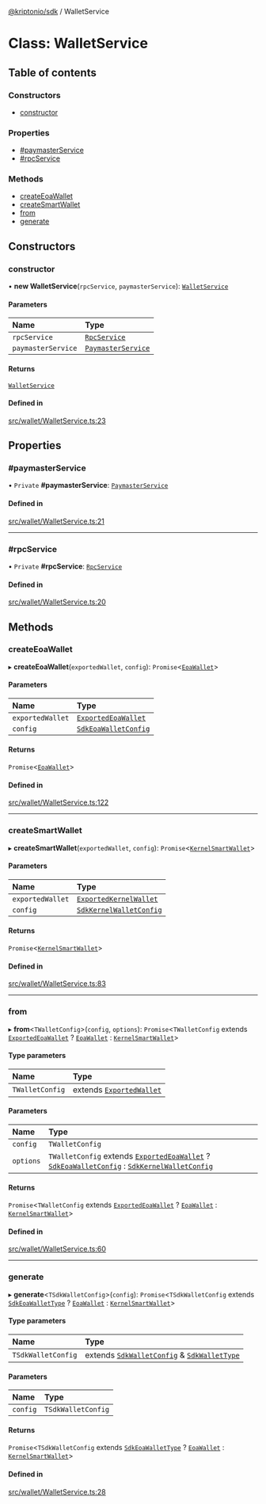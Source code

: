[@kriptonio/sdk](../README.md) / WalletService

# Class: WalletService

## Table of contents

### Constructors

- [constructor](WalletService.md#constructor)

### Properties

- [#paymasterService](WalletService.md##paymasterservice)
- [#rpcService](WalletService.md##rpcservice)

### Methods

- [createEoaWallet](WalletService.md#createeoawallet)
- [createSmartWallet](WalletService.md#createsmartwallet)
- [from](WalletService.md#from)
- [generate](WalletService.md#generate)

## Constructors

### constructor

• **new WalletService**(`rpcService`, `paymasterService`): [`WalletService`](WalletService.md)

#### Parameters

| Name | Type |
| :------ | :------ |
| `rpcService` | [`RpcService`](RpcService.md) |
| `paymasterService` | [`PaymasterService`](PaymasterService.md) |

#### Returns

[`WalletService`](WalletService.md)

#### Defined in

[src/wallet/WalletService.ts:23](https://github.com/kriptonio/sdk/blob/76afdaa/packages/sdk/src/wallet/WalletService.ts#L23)

## Properties

### #paymasterService

• `Private` **#paymasterService**: [`PaymasterService`](PaymasterService.md)

#### Defined in

[src/wallet/WalletService.ts:21](https://github.com/kriptonio/sdk/blob/76afdaa/packages/sdk/src/wallet/WalletService.ts#L21)

___

### #rpcService

• `Private` **#rpcService**: [`RpcService`](RpcService.md)

#### Defined in

[src/wallet/WalletService.ts:20](https://github.com/kriptonio/sdk/blob/76afdaa/packages/sdk/src/wallet/WalletService.ts#L20)

## Methods

### createEoaWallet

▸ **createEoaWallet**(`exportedWallet`, `config`): `Promise`\<[`EoaWallet`](EoaWallet.md)\>

#### Parameters

| Name | Type |
| :------ | :------ |
| `exportedWallet` | [`ExportedEoaWallet`](../README.md#exportedeoawallet) |
| `config` | [`SdkEoaWalletConfig`](../README.md#sdkeoawalletconfig) |

#### Returns

`Promise`\<[`EoaWallet`](EoaWallet.md)\>

#### Defined in

[src/wallet/WalletService.ts:122](https://github.com/kriptonio/sdk/blob/76afdaa/packages/sdk/src/wallet/WalletService.ts#L122)

___

### createSmartWallet

▸ **createSmartWallet**(`exportedWallet`, `config`): `Promise`\<[`KernelSmartWallet`](KernelSmartWallet.md)\>

#### Parameters

| Name | Type |
| :------ | :------ |
| `exportedWallet` | [`ExportedKernelWallet`](../README.md#exportedkernelwallet) |
| `config` | [`SdkKernelWalletConfig`](../README.md#sdkkernelwalletconfig) |

#### Returns

`Promise`\<[`KernelSmartWallet`](KernelSmartWallet.md)\>

#### Defined in

[src/wallet/WalletService.ts:83](https://github.com/kriptonio/sdk/blob/76afdaa/packages/sdk/src/wallet/WalletService.ts#L83)

___

### from

▸ **from**\<`TWalletConfig`\>(`config`, `options`): `Promise`\<`TWalletConfig` extends [`ExportedEoaWallet`](../README.md#exportedeoawallet) ? [`EoaWallet`](EoaWallet.md) : [`KernelSmartWallet`](KernelSmartWallet.md)\>

#### Type parameters

| Name | Type |
| :------ | :------ |
| `TWalletConfig` | extends [`ExportedWallet`](../README.md#exportedwallet) |

#### Parameters

| Name | Type |
| :------ | :------ |
| `config` | `TWalletConfig` |
| `options` | `TWalletConfig` extends [`ExportedEoaWallet`](../README.md#exportedeoawallet) ? [`SdkEoaWalletConfig`](../README.md#sdkeoawalletconfig) : [`SdkKernelWalletConfig`](../README.md#sdkkernelwalletconfig) |

#### Returns

`Promise`\<`TWalletConfig` extends [`ExportedEoaWallet`](../README.md#exportedeoawallet) ? [`EoaWallet`](EoaWallet.md) : [`KernelSmartWallet`](KernelSmartWallet.md)\>

#### Defined in

[src/wallet/WalletService.ts:60](https://github.com/kriptonio/sdk/blob/76afdaa/packages/sdk/src/wallet/WalletService.ts#L60)

___

### generate

▸ **generate**\<`TSdkWalletConfig`\>(`config`): `Promise`\<`TSdkWalletConfig` extends [`SdkEoaWalletType`](../README.md#sdkeoawallettype) ? [`EoaWallet`](EoaWallet.md) : [`KernelSmartWallet`](KernelSmartWallet.md)\>

#### Type parameters

| Name | Type |
| :------ | :------ |
| `TSdkWalletConfig` | extends [`SdkWalletConfig`](../README.md#sdkwalletconfig) & [`SdkWalletType`](../README.md#sdkwallettype) |

#### Parameters

| Name | Type |
| :------ | :------ |
| `config` | `TSdkWalletConfig` |

#### Returns

`Promise`\<`TSdkWalletConfig` extends [`SdkEoaWalletType`](../README.md#sdkeoawallettype) ? [`EoaWallet`](EoaWallet.md) : [`KernelSmartWallet`](KernelSmartWallet.md)\>

#### Defined in

[src/wallet/WalletService.ts:28](https://github.com/kriptonio/sdk/blob/76afdaa/packages/sdk/src/wallet/WalletService.ts#L28)
